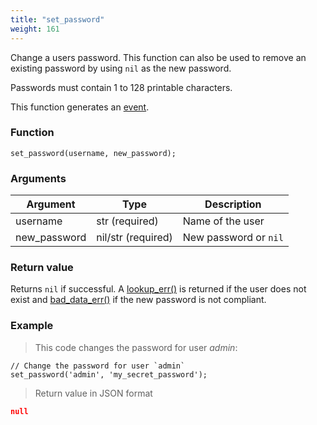 ```yaml
---
title: "set_password"
weight: 161
---
```


Change a users password. This function can also be used to remove an existing
password by using `nil` as the new password.

Passwords must contain 1 to 128 printable characters.

This function generates an [event](../../overview/events).

### Function

`set_password(username, new_password);`

### Arguments

Argument | Type | Description
--------- | ----------- | -----------
username | str (required) | Name of the user
new_password | nil/str (required) | New password or `nil`

### Return value

Returns `nil` if successful. A [lookup_err()](../../errors/lookup_err) is returned
if the user does not exist and [bad_data_err()](../../errors/bad_data_err) if the new password is not compliant.

### Example

> This code changes the password for user *admin*:

```thingsdb,syntax_only,@t
// Change the password for user `admin`
set_password('admin', 'my_secret_password');
```

> Return value in JSON format

```json
null
```
